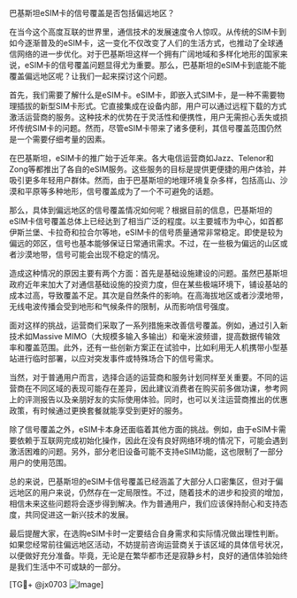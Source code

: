 巴基斯坦eSIM卡的信号覆盖是否包括偏远地区？

在当今这个高度互联的世界里，通信技术的发展速度令人惊叹。从传统的SIM卡到如今逐渐普及的eSIM卡，这一变化不仅改变了人们的生活方式，也推动了全球通信网络的进一步优化。对于巴基斯坦这样一个拥有广阔地域和多样化地形的国家来说，eSIM卡的信号覆盖问题显得尤为重要。那么，巴基斯坦的eSIM卡到底能不能覆盖偏远地区呢？让我们一起来探讨这个问题。

首先，我们需要了解什么是eSIM卡。eSIM卡，即嵌入式SIM卡，是一种不需要物理插拔的新型SIM卡形式。它直接集成在设备内部，用户可以通过远程下载的方式激活运营商的服务。这种技术的优势在于灵活性和便携性，用户无需担心丢失或损坏传统SIM卡的问题。然而，尽管eSIM卡带来了诸多便利，其信号覆盖范围仍然是一个需要仔细考量的因素。

在巴基斯坦，eSIM卡的推广始于近年来。各大电信运营商如Jazz、Telenor和Zong等都推出了各自的eSIM服务。这些服务的目标是提供更便捷的用户体验，并吸引更多年轻用户群体。然而，由于巴基斯坦的地理环境复杂多样，包括高山、沙漠和平原等多种地形，信号覆盖成为了一个不可避免的话题。

那么，具体到偏远地区的信号覆盖情况如何呢？根据目前的信息，巴基斯坦的eSIM卡信号覆盖总体上已经达到了相当广泛的程度。以主要城市为中心，如首都伊斯兰堡、卡拉奇和拉合尔等地，eSIM卡的信号质量通常非常稳定。即使是较为偏远的郊区，信号也基本能够保证日常通讯需求。不过，在一些极为偏远的山区或者沙漠地带，信号可能会出现不稳定的情况。

造成这种情况的原因主要有两个方面：首先是基础设施建设的问题。虽然巴基斯坦政府近年来加大了对通信基础设施的投资力度，但在某些极端环境下，铺设基站的成本过高，导致覆盖不足。其次是自然条件的影响。在高海拔地区或者沙漠地带，无线电波传播会受到地形和气候条件的限制，从而影响信号强度。

面对这样的挑战，运营商们采取了一系列措施来改善信号覆盖。例如，通过引入新技术如Massive MIMO（大规模多输入多输出）和毫米波频谱，提高数据传输效率和覆盖范围。此外，还有一些创新方案正在试验中，比如利用无人机携带小型基站进行临时部署，以应对突发事件或特殊场合下的信号需求。

当然，对于普通用户而言，选择合适的运营商和服务计划同样至关重要。不同的运营商在不同区域的表现可能存在差异，因此建议消费者在购买前多做功课，参考网上的评测报告以及亲朋好友的实际使用体验。同时，也可以关注运营商推出的优惠政策，有时候通过更换套餐就能享受到更好的服务。

除了信号覆盖之外，eSIM卡本身还面临着其他方面的挑战。例如，由于eSIM卡需要依赖于互联网完成初始化操作，因此在没有良好网络环境的情况下，可能会遇到激活困难的问题。另外，部分老旧设备可能不支持eSIM功能，这也限制了一部分用户的使用范围。

总的来说，巴基斯坦的eSIM卡信号覆盖已经涵盖了大部分人口密集区，但对于偏远地区的用户来说，仍然存在一定局限性。不过，随着技术的进步和投资的增加，相信未来这些问题将会逐步得到解决。作为普通用户，我们应该保持耐心和支持态度，共同促进这一新兴技术的发展。

最后提醒大家，在选购eSIM卡时一定要结合自身需求和实际情况做出理性判断。如果您经常前往偏远地区活动，不妨提前咨询运营商关于该区域的具体信号状况，以便做好充分准备。毕竟，无论是在繁华都市还是寂静乡村，良好的通信体验始终是我们生活中不可或缺的一部分。

[TG💪+ @jx0703 ![Image](https://github.com/user-attachments/assets/dbca1d08-cadb-493c-b0ec-ad6f7a83f270)]